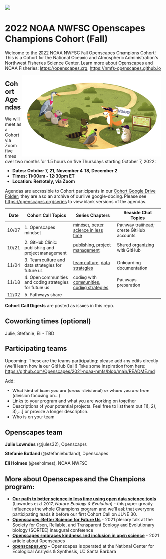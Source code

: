 <a align="left" href="https://github.com/Openscapes/2022-noaa-nwfsc-summer/"><img src="https://github.githubassets.com/images/modules/logos_page/GitHub-Mark.png" width="35px"></a>

# 2022 NOAA NWFSC Openscapes Champions Cohort (Fall)

Welcome to the 2022 NOAA NWFSC Fall Openscapes Champions Cohort! This is a Cohort for the National Oceanic and Atmospheric Administration's Northwest Fisheries Science Center. Learn more about Openscapes and NOAA Fisheries: <https://openscapes.org>, <https://nmfs-openscapes.github.io>

<img align="right" src="horst-champions-trailhead.png" width="450">  

## Cohort Agendas

We will meet as a Cohort via Zoom five times over two months for 1.5 hours on five Thursdays starting October 7, 2022:

- **Dates: October 7, 21, November 4, 18, December 2** 
- **Times: 11:00am - 12:30pm ET**
- **Location: Remotely, via Zoom**

Agendas are accessible to Cohort participants in our [Cohort Google Drive Folder](https://drive.google.com/drive/folders/1bR2DVhaEJ89UPwIB_3hYbVjvZ7W6mvVU); they are also an archive of our live google-docing. Please see <https://openscapes.org/series> to view blank versions of the agendas. 

Date | Cohort Call Topics          | Series Chapters |      Seaside Chat Topics
----| ------------------|----------------------|--------------------------------
10/07 | 1. Openscapes mindset | [mindset](https://openscapes.github.io/series/mindset), [better science in less time](https://openscapes.github.io/series/better-science.html) | Pathway trailhead; create GitHub accounts 
10/21 | 2. GitHub Clinic: publishing and project management <br> | [publishing](https://openscapes.github.io/series/github-pub), [project management](https://openscapes.github.io/series/github-issues) | Shared organizing with GitHub
11/04 | 3. Team culture and data strategies for future us | [team culture](https://openscapes.github.io/series/team-culture), [data strategies](https://openscapes.github.io/series/data-strategies) | Onboarding documentation 
11/18 | 4. Open communities and coding strategies for future us | [coding with communities](https://openscapes.github.io/series/communities), [coding strategies](https://openscapes.github.io/series/coding-strategies) | Pathways preparation
12/02 | 5. Pathways share |  | 

**Cohort Call Digests** are posted as issues in this repo.


## Coworking times (optional)

Julie, Stefanie, Eli - TBD


## Participating teams

Upcoming: These are the teams participating: please add any edits directly (we'll learn how in our GitHub Call!) Take some inspiration from here: https://github.com/Openscapes/2021-noaa-nmfs/blob/main/README.md

Add:
 - What kind of team you are (cross-divisional) or where you are from (division focusing on...)
 - Links to your program and what you are working on together
 - Descriptions of your potential projects. Feel free to list them out [1), 2), 3),...] or provide a longer description.
 - Who is on your team


## Openscapes team

**Julie Lowndes** (@jules32), Openscapes 

**Stefanie Butland** (@stefaniebutland), Openscapes

**Eli Holmes** (@eeholmes), NOAA NWFSC


## More about Openscapes and the Champions program:

* **[Our path to better science in less time using open data science tools](https://www.nature.com/articles/s41559-017-0160)** (Lowndes et al 2017, _Nature Ecology & Evolution_) - this paper greatly influences the whole Champions program and we’ll ask that everyone participating reads it before our first Cohort Call on JUNE 30. 
* **[Openscapes: Better Science for Future Us](https://docs.google.com/presentation/d/1HGw4P095-lblHiGQHXYidHiVysjrPxuojxTxKtE13vk/edit#slide=id.ge2b7c2f974_0_2017)** - 2021 plenary talk at the Society for Open, Reliable, and Transparent Ecology and Evolutionary biology (SORTEE) inaugural conference 
* **[Openscapes embraces kindness and inclusion in open science](https://sparcopen.org/impact-story/openscapes-embraces-kindness-and-inclusion-of-open-science/)** - 2021 article about Openscapes
* **[openscapes.org](https://openscapes.org/)** – Openscapes is operated at the National Center for Ecological Analysis & Synthesis, UC Santa Barbara

